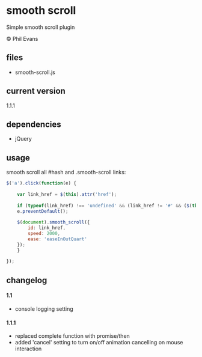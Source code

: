 # smooth scroll

Simple smooth scroll plugin

© Phil Evans

## files

- smooth-scroll.js

## current version

1.1.1

## dependencies

- jQuery

## usage

smooth scroll all #hash and .smooth-scroll links:

```javascript
$('a').click(function(e) {
      	
	var link_href = $(this).attr('href');
	
	if (typeof(link_href) !== 'undefined' && (link_href != '#' && ($(this).hasClass('smooth-scroll') || link_href.charAt(0) == '#'))) {
  	e.preventDefault();
  	
  	$(document).smooth_scroll({
    	id: link_href,
    	speed: 2000,
    	ease: 'easeInOutQuart'
    });
	}
	
});
```

## changelog

#### 1.1

- console logging setting

#### 1.1.1

- replaced complete function with promise/then
- added 'cancel' setting to turn on/off animation cancelling on mouse interaction